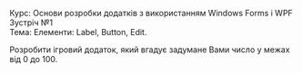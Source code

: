 ﻿Курс: Основи розробки додатків з використанням Windows Forms і WPF  
Зустріч №1  
Тема: Елементи: Label, Button, Edit.  


Розробити ігровий додаток, який вгадує задумане Вами число у межах від 0 до 100.
